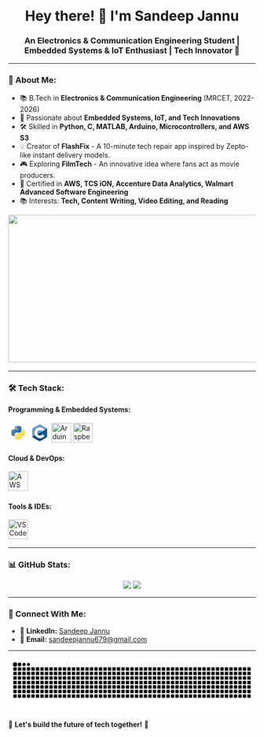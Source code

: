 <!-- Profile Header -->
<h1 align="center">Hey there! 👋 I'm Sandeep Jannu</h1>
<h3 align="center">An Electronics & Communication Engineering Student | Embedded Systems & IoT Enthusiast | Tech Innovator 🚀</h3>

---

### 🚀 About Me:
- 📚 B.Tech in **Electronics & Communication Engineering** (MRCET, 2022-2026) 
- 🔬 Passionate about **Embedded Systems, IoT, and Tech Innovations**
- 🛠 Skilled in **Python, C, MATLAB, Arduino, Microcontrollers, and AWS S3**
- 💡 Creator of **FlashFix** - A 10-minute tech repair app inspired by Zepto-like instant delivery models.
- 🎮 Exploring **FilmTech** - An innovative idea where fans act as movie producers.
- 📝 Certified in **AWS, TCS iON, Accenture Data Analytics, Walmart Advanced Software Engineering**
- 📚 Interests: **Tech, Content Writing, Video Editing, and Reading**

<!-- GIF Section -->
<p align="center">
  <img src="https://user-images.githubusercontent.com/74038190/235224431-e8c8c12e-6826-47f1-89fb-2ddad83b3abf.gif" width="600" height="300" />
</p>

---

### 🛠 Tech Stack:

#### **Programming & Embedded Systems:**
<p align="left">
  <img src="https://raw.githubusercontent.com/github/explore/main/topics/python/python.png" width="40" height="40" title="Python"/>
  <img src="https://raw.githubusercontent.com/github/explore/main/topics/c/c.png" width="40" height="40" title="C"/>
  <img src="https://upload.wikimedia.org/wikipedia/commons/8/87/Arduino_Logo.svg" width="40" height="40" title="Arduino"/>
  <img src="https://upload.wikimedia.org/wikipedia/commons/3/3f/Raspberry_Pi_Logo.svg" width="40" height="40" title="Raspberry Pi"/>
</p>

#### **Cloud & DevOps:**
<p align="left">
  <img src="https://www.vectorlogo.zone/logos/amazon_aws/amazon_aws-icon.svg" width="40" height="40" title="AWS"/>
</p>

#### **Tools & IDEs:**
<p align="left">
  <img src="https://www.vectorlogo.zone/logos/visualstudio_code/visualstudio_code-icon.svg" width="40" height="40" title="VS Code"/>
</p>

---

### 📊 GitHub Stats:
<p align="center">
  <img src="https://github-readme-stats.vercel.app/api?username=SandeepJannu&show_icons=true&theme=tokyonight"/>
  <img src="https://github-readme-streak-stats.herokuapp.com/?user=SandeepJannu&theme=tokyonight"/>
</p>

---

### 💌 Connect With Me:
- 🔗 **LinkedIn:** [Sandeep Jannu](https://www.linkedin.com/in/sandeepjannu)
- 📧 **Email:** [sandeepjannu679@gmail.com](mailto:sandeepjannu679@gmail.com)

---
![snake gif](https://github.com/SandeepJTech/SandeepJTech/blob/output/github-snake.svg)

🌟 **Let's build the future of tech together!** 🚀

